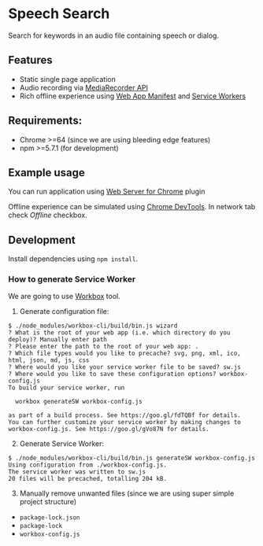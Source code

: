 # Speech Search

Search for keywords in an audio file containing speech or dialog.

## Features

* Static single page application
* Audio recording via [MediaRecorder API](https://caniuse.com/#feat=mediarecorder)
* Rich offline experience using [Web App Manifest](https://caniuse.com/#feat=web-app-manifest) and [Service Workers](https://caniuse.com/#feat=serviceworkers)

## Requirements:

* Chrome >=64 (since we are using bleeding edge features)
* npm >=5.7.1 (for development)

## Example usage

You can run application using [Web Server for Chrome](https://chrome.google.com/webstore/detail/web-server-for-chrome/ofhbbkphhbklhfoeikjpcbhemlocgigb) plugin

Offline experience can be simulated using [Chrome DevTools](https://developer.chrome.com/devtools). In network tab check *Offline* checkbox.

## Development

Install dependencies using `npm install`.

### How to generate Service Worker

We are going to use [Workbox](https://developers.google.com/web/tools/workbox/) tool.

1) Generate configuration file:
```
$ ./node_modules/workbox-cli/build/bin.js wizard
? What is the root of your web app (i.e. which directory do you deploy)? Manually enter path
? Please enter the path to the root of your web app: .
? Which file types would you like to precache? svg, png, xml, ico, html, json, md, js, css
? Where would you like your service worker file to be saved? sw.js
? Where would you like to save these configuration options? workbox-config.js
To build your service worker, run

  workbox generateSW workbox-config.js

as part of a build process. See https://goo.gl/fdTQBf for details.
You can further customize your service worker by making changes to workbox-config.js. See https://goo.gl/gVo87N for details.
```

2) Generate Service Worker:
```
$ ./node_modules/workbox-cli/build/bin.js generateSW workbox-config.js
Using configuration from ./workbox-config.js.
The service worker was written to sw.js
20 files will be precached, totalling 204 kB.
```

3) Manually remove unwanted files (since we are using super simple project structure)

* `package-lock.json`
* `package-lock`
* `workbox-config.js`
